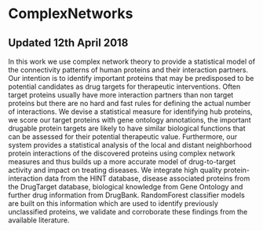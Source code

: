 # ComplexNetworks
## Updated 12th April 2018

In this work we use complex network theory to provide a statistical model of the connectivity patterns of human proteins and their interaction partners. Our intention is to identify important proteins that may be predisposed to be potential candidates as drug targets for  therapeutic interventions. Often target proteins usually have more interaction partners than non target proteins but there are no hard and fast rules for defining the actual number of interactions. We devise a statistical measure for identifying hub proteins,  we score our target proteins with gene ontology annotations, the important drugable protein targets are likely to have similar biological functions that can be assessed for their potential therapeutic value. Furthermore, our system provides a statistical analysis of the local and distant neighborhood protein interactions of the discovered proteins using complex network measures and thus builds up a more accurate model of drug-to-target activity and impact on treating diseases. We integrate high quality protein-interaction data from the HINT database,  disease associated proteins from the DrugTarget database, biological knowledge from Gene Ontology and further drug information from DrugBank. RandomForest classifier models are built on this information which are used to identify previously unclassified proteins, we validate and corroborate these findings from the available literature.
